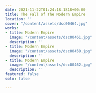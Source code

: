 ```yaml
---
date: 2021-11-22T01:24:18.1818+00:00
title: The Fall of The Modern Empire
location: ''
cover: "/content/assets/dsc00464.jpg"
works:
- title: Modern Empire
  image: "/content/assets/dsc00461.jpg"
  description: ''
- title: Modern Empire
  image: "/content/assets/dsc00459.jpg"
  description: ''
- title: Modern Empire
  image: "/content/assets/dsc00462.jpg"
  description: ''
featured: false
solo: false

---
```

